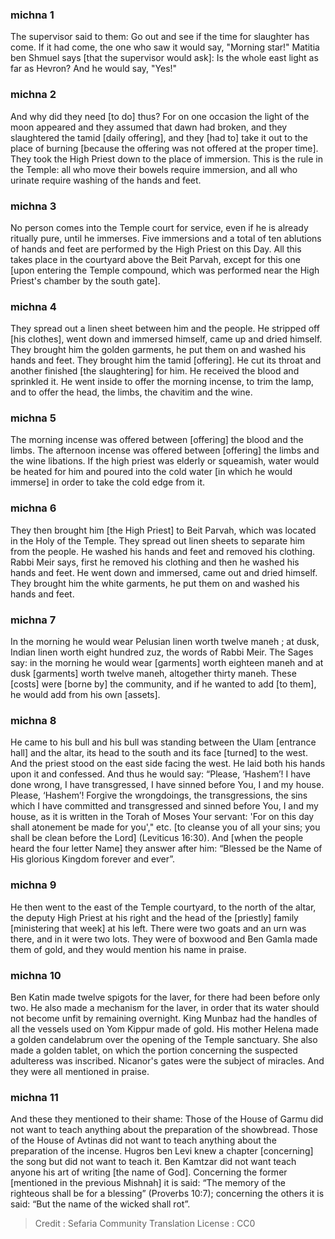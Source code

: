 
### michna 1
The supervisor said to them: Go out and see if the time for slaughter has come. If it had come, the one who saw it would say, "Morning star!" Matitia ben Shmuel says [that the supervisor would ask]: Is the whole east light as far as Hevron? And he would say, "Yes!"

### michna 2
And why did they need [to do] thus? For on one occasion the light of the moon appeared and they assumed that dawn had broken, and they slaughtered the tamid [daily offering], and they [had to] take it out to the place of burning [because the offering was not offered at the proper time]. They took the High Priest down to the place of immersion. This is the rule in the Temple: all who move their bowels require immersion, and all who urinate require washing of the hands and feet.

### michna 3
No person comes into the Temple court for service, even if he is already ritually pure, until he immerses. Five immersions and a total of ten ablutions of hands and feet are performed by the High Priest on this Day. All this takes place in the courtyard above the Beit Parvah, except for this one [upon entering the Temple compound, which was performed near the High Priest's chamber by the south gate].

### michna 4
They spread out a linen sheet between him and the people. He stripped off [his clothes], went down and immersed himself, came up and dried himself. They brought him the golden garments, he put them on and washed his hands and feet. They brought him the tamid [offering]. He cut its throat and another finished [the slaughtering] for him. He received the blood and sprinkled it. He went inside to offer the morning incense, to trim the lamp, and to offer the head, the limbs, the chavitim and the wine.

### michna 5
The morning incense was offered between [offering] the blood and the limbs. The afternoon incense was offered between [offering] the limbs and the wine libations. If the high priest was elderly or squeamish, water would be heated for him and poured into the cold water [in which he would immerse] in order to take the cold edge from it.

### michna 6
They then brought him [the High Priest] to Beit Parvah, which was located in the Holy of the Temple. They spread out linen sheets to separate him from the people. He washed his hands and feet and removed his clothing. Rabbi Meir says, first he removed his clothing and then he washed his hands and feet. He went down and immersed, came out and dried himself. They brought him the white garments, he put them on and washed his hands and feet.

### michna 7
In the morning he would wear Pelusian linen worth twelve maneh ; at dusk, Indian linen worth eight hundred zuz, the words of Rabbi Meir. The Sages say: in the morning he would wear [garments] worth eighteen maneh and at dusk [garments] worth twelve maneh, altogether thirty maneh. These [costs] were [borne by] the community, and if he wanted to add [to them], he would add from his own [assets].

### michna 8
He came to his bull and his bull was standing between the Ulam [entrance hall] and the altar, its head to the south and its face [turned] to the west. And the priest stood on the east side facing the west. He laid both his hands upon it and confessed. And thus he would say: “Please, ‘Hashem’! I have done wrong, I have transgressed, I have sinned before You, I and my house. Please, ‘Hashem’! Forgive the wrongdoings, the transgressions, the sins which I have committed and transgressed and sinned before You, I and my house, as it is written in the Torah of Moses Your servant: 'For on this day shall atonement be made for you'," etc. [to cleanse you of all your sins; you shall be clean before the Lord] (Leviticus 16:30). And [when the people heard the four letter Name] they answer after him: “Blessed be the Name of His glorious Kingdom forever and ever”.

### michna 9
He then went to the east of the Temple courtyard, to the north of the altar, the deputy High Priest at his right and the head of the [priestly] family [ministering that week] at his left. There were two goats and an urn was there, and in it were two lots. They were of boxwood and Ben Gamla made them of gold, and they would mention his name in praise.

### michna 10
Ben Katin made twelve spigots for the laver, for there had been before only two. He also made a mechanism for the laver, in order that its water should not become unfit by remaining overnight. King Munbaz had the handles of all the vessels used on Yom Kippur made of gold. His mother Helena made a golden candelabrum over the opening of the Temple sanctuary. She also made a golden tablet, on which the portion concerning the suspected adulteress was inscribed. Nicanor's gates were the subject of miracles. And they were all mentioned in praise.

### michna 11
And these they mentioned to their shame: Those of the House of Garmu did not want to teach anything about the preparation of the showbread. Those of the House of Avtinas did not want to teach anything about the preparation of the incense. Hugros ben Levi knew a chapter [concerning] the song but did not want to teach it. Ben Kamtzar did not want teach anyone his art of writing [the name of God]. Concerning the former [mentioned in the previous Mishnah] it is said: “The memory of the righteous shall be for a blessing” (Proverbs 10:7); concerning the others it is said: “But the name of the wicked shall rot”.

>Credit : Sefaria Community Translation
>License : CC0